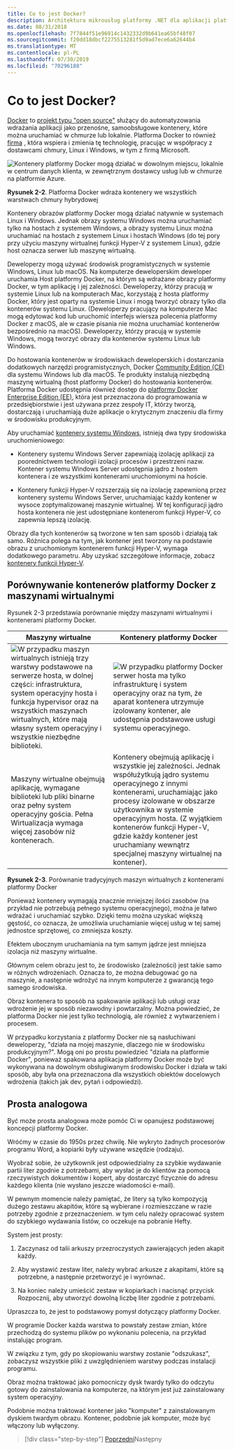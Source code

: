 ```yaml
---
title: Co to jest Docker?
description: Architektura mikrousług platformy .NET dla aplikacji platformy .NET w kontenerze | Co to jest platforma Docker?
ms.date: 08/31/2018
ms.openlocfilehash: 7f7844f51e96914c1432332d9b641ea65bf48f07
ms.sourcegitcommit: f20dd18dbcf2275513281f5d9ad7ece6a62644b4
ms.translationtype: MT
ms.contentlocale: pl-PL
ms.lasthandoff: 07/30/2019
ms.locfileid: "70296188"
---
```

# <a name="what-is-docker"></a>Co to jest Docker?

[Docker](https://www.docker.com/) to [projekt typu "open source"](https://github.com/docker/docker) służący do automatyzowania wdrażania aplikacji jako przenośne, samoobsługowe kontenery, które można uruchamiać w chmurze lub lokalnie. Platforma Docker to również [firma](https://www.docker.com/) , która wspiera i zmienia tę technologię, pracując w współpracy z dostawcami chmury, Linux i Windows, w tym z firmą Microsoft.

![Kontenery platformy Docker mogą działać w dowolnym miejscu, lokalnie w centrum danych klienta, w zewnętrznym dostawcy usług lub w chmurze na platformie Azure.](./media/image2.png)

**Rysunek 2-2**. Platforma Docker wdraża kontenery we wszystkich warstwach chmury hybrydowej

Kontenery obrazów platformy Docker mogą działać natywnie w systemach Linux i Windows. Jednak obrazy systemu Windows można uruchamiać tylko na hostach z systemem Windows, a obrazy systemu Linux można uruchamiać na hostach z systemem Linux i hostach Windows (do tej pory przy użyciu maszyny wirtualnej funkcji Hyper-V z systemem Linux), gdzie host oznacza serwer lub maszynę wirtualną.

Deweloperzy mogą używać środowisk programistycznych w systemie Windows, Linux lub macOS. Na komputerze deweloperskim deweloper uruchamia Host platformy Docker, na którym są wdrażane obrazy platformy Docker, w tym aplikację i jej zależności. Deweloperzy, którzy pracują w systemie Linux lub na komputerach Mac, korzystają z hosta platformy Docker, który jest oparty na systemie Linux i mogą tworzyć obrazy tylko dla kontenerów systemu Linux. (Deweloperzy pracujący na komputerze Mac mogą edytować kod lub uruchomić interfejs wiersza polecenia platformy Docker z macOS, ale w czasie pisania nie można uruchamiać kontenerów bezpośrednio na macOS). Deweloperzy, którzy pracują w systemie Windows, mogą tworzyć obrazy dla kontenerów systemu Linux lub Windows.

Do hostowania kontenerów w środowiskach deweloperskich i dostarczania dodatkowych narzędzi programistycznych, Docker [Community Edition (CE)](https://www.docker.com/community-edition) dla systemu Windows lub dla macOS. Te produkty instalują niezbędną maszynę wirtualną (host platformy Docker) do hostowania kontenerów. Platforma Docker udostępnia również dostęp do [platformy Docker Enterprise Edition (EE)](https://www.docker.com/enterprise-edition), która jest przeznaczona do programowania w przedsiębiorstwie i jest używana przez zespoły IT, którzy tworzą, dostarczają i uruchamiają duże aplikacje o krytycznym znaczeniu dla firmy w środowisku produkcyjnym.

Aby uruchamiać [kontenery systemu Windows](/virtualization/windowscontainers/about/), istnieją dwa typy środowiska uruchomieniowego:

- Kontenery systemu Windows Server zapewniają izolację aplikacji za poorednictwem technologii izolacji procesów i przestrzeni nazw. Kontener systemu Windows Server udostępnia jądro z hostem kontenera i ze wszystkimi kontenerami uruchomionymi na hoście.

- Kontenery funkcji Hyper-V rozszerzają się na izolację zapewnioną przez kontenery systemu Windows Server, uruchamiając każdy kontener w wysoce zoptymalizowanej maszynie wirtualnej. W tej konfiguracji jądro hosta kontenera nie jest udostępniane kontenerom funkcji Hyper-V, co zapewnia lepszą izolację.

Obrazy dla tych kontenerów są tworzone w ten sam sposób i działają tak samo. Różnica polega na tym, jak kontener jest tworzony na podstawie obrazu z uruchomionym kontenerem funkcji Hyper-V, wymaga dodatkowego parametru. Aby uzyskać szczegółowe informacje, zobacz [kontenery funkcji Hyper-V](https://docs.microsoft.com/virtualization/windowscontainers/manage-containers/hyperv-container).

## <a name="comparing-docker-containers-with-virtual-machines"></a>Porównywanie kontenerów platformy Docker z maszynami wirtualnymi

Rysunek 2-3 przedstawia porównanie między maszynami wirtualnymi i kontenerami platformy Docker.

| Maszyny wirtualne | Kontenery platformy Docker |
| -----------------| ------------------|
|![W przypadku maszyn wirtualnych istnieją trzy warstwy podstawowe na serwerze hosta, w dolnej części: infrastruktura, system operacyjny hosta i funkcja hypervisor oraz na wszystkich maszynach wirtualnych, które mają własny system operacyjny i wszystkie niezbędne biblioteki.](./media/image3.png)|![W przypadku platformy Docker serwer hosta ma tylko infrastrukturę i system operacyjny oraz na tym, że aparat kontenera utrzymuje izolowany kontener, ale udostępnia podstawowe usługi systemu operacyjnego.](./media/image4.png)|
|Maszyny wirtualne obejmują aplikację, wymagane biblioteki lub pliki binarne oraz pełny system operacyjny gościa. Pełna Wirtualizacja wymaga więcej zasobów niż kontenerach. | Kontenery obejmują aplikację i wszystkie jej zależności. Jednak współużytkują jądro systemu operacyjnego z innymi kontenerami, uruchamiając jako procesy izolowane w obszarze użytkownika w systemie operacyjnym hosta. (Z wyjątkiem kontenerów funkcji Hyper-V, gdzie każdy kontener jest uruchamiany wewnątrz specjalnej maszyny wirtualnej na kontener). |

**Rysunek 2-3**. Porównanie tradycyjnych maszyn wirtualnych z kontenerami platformy Docker

Ponieważ kontenery wymagają znacznie mniejszej ilości zasobów (na przykład nie potrzebują pełnego systemu operacyjnego), można je łatwo wdrażać i uruchamiać szybko. Dzięki temu można uzyskać większą gęstość, co oznacza, że umożliwia uruchamianie więcej usług w tej samej jednostce sprzętowej, co zmniejsza koszty.

Efektem ubocznym uruchamiania na tym samym jądrze jest mniejsza izolacja niż maszyny wirtualne.

Głównym celem obrazu jest to, że środowisko (zależności) jest takie samo w różnych wdrożeniach. Oznacza to, że można debugować go na maszynie, a następnie wdrożyć na innym komputerze z gwarancją tego samego środowiska.

Obraz kontenera to sposób na spakowanie aplikacji lub usługi oraz wdrożenie jej w sposób niezawodny i powtarzalny. Można powiedzieć, że platforma Docker nie jest tylko technologią, ale również z wytwarzeniem i procesem.

W przypadku korzystania z platformy Docker nie są nasłuchiwani deweloperzy, "działa na mojej maszynie, dlaczego nie w środowisku produkcyjnym?". Mogą oni po prostu powiedzieć "działa na platformie Docker", ponieważ spakowana aplikacja platformy Docker może być wykonywana na dowolnym obsługiwanym środowisku Docker i działa w taki sposób, aby była ona przeznaczona dla wszystkich obiektów docelowych wdrożenia (takich jak dev, pytań i odpowiedzi).

## <a name="a-simple-analogy"></a>Prosta analogowa

Być może prosta analogowa może pomóc Ci w opanujesz podstawowej koncepcji platformy Docker.

Wróćmy w czasie do 1950s przez chwilę. Nie wykryto żadnych procesorów programu Word, a kopiarki były używane wszędzie (rodzaju).

Wyobraź sobie, że użytkownik jest odpowiedzialny za szybkie wydawanie partii liter zgodnie z potrzebami, aby wysłać je do klientów za pomocą rzeczywistych dokumentów i kopert, aby dostarczyć fizycznie do adresu każdego klienta (nie wysłano jeszcze wiadomości e-mail).

W pewnym momencie należy pamiętać, że litery są tylko kompozycją dużego zestawu akapitów, które są wybierane i rozmieszczane w razie potrzeby zgodnie z przeznaczeniem. w tym celu należy opracować system do szybkiego wydawania listów, co oczekuje na pobranie Hefty.

System jest prosty:

1. Zaczynasz od talii arkuszy przezroczystych zawierających jeden akapit każdy.

2. Aby wystawić zestaw liter, należy wybrać arkusze z akapitami, które są potrzebne, a następnie przetworzyć je i wyrównać.

3. Na koniec należy umieścić zestaw w kopiarkach i nacisnąć przycisk Rozpocznij, aby utworzyć dowolną liczbę liter zgodnie z potrzebami.

Upraszcza to, że jest to podstawowy pomysł dotyczący platformy Docker.

W programie Docker każda warstwa to powstały zestaw zmian, które przechodzą do systemu plików po wykonaniu polecenia, na przykład instalując program.

W związku z tym, gdy po skopiowaniu warstwy zostanie "odszukasz", zobaczysz wszystkie pliki z uwzględnieniem warstwy podczas instalacji programu.

Obraz można traktować jako pomocniczy dysk twardy tylko do odczytu gotowy do zainstalowania na komputerze, na którym jest już zainstalowany system operacyjny.

Podobnie można traktować kontener jako "komputer" z zainstalowanym dyskiem twardym obrazu. Kontener, podobnie jak komputer, może być włączony lub wyłączony.

>[!div class="step-by-step"]
>[Poprzedni](index.md)Następny
>[](docker-terminology.md)
